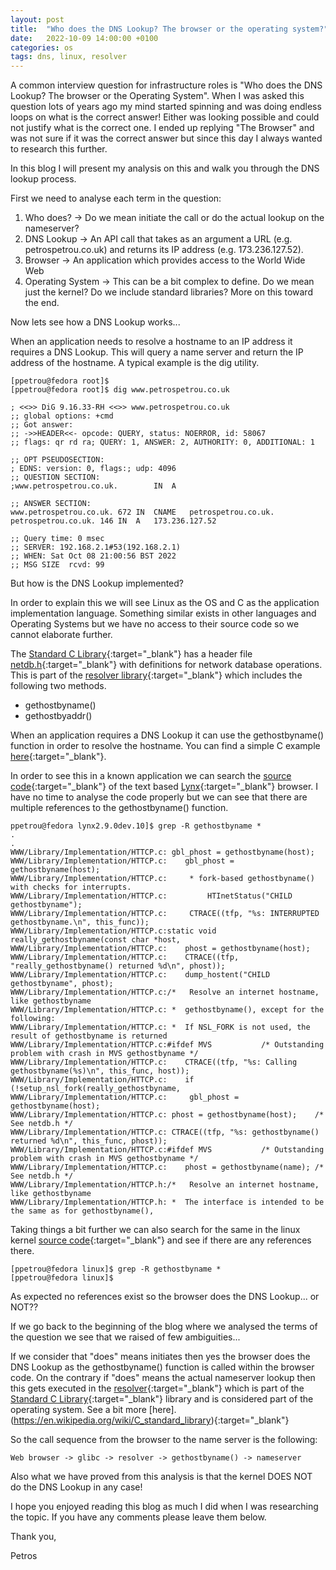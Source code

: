 ```yaml
---
layout: post
title:  "Who does the DNS Lookup? The browser or the operating system?"
date:   2022-10-09 14:00:00 +0100
categories: os
tags: dns, linux, resolver
---
```


A common interview question for infrastructure roles is "Who does the DNS Lookup? The browser or the Operating System". When I was asked this question
lots of years ago my mind started spinning and was doing endless loops on what is the correct answer! Either was looking possible and could not justify
what is the correct one. I ended up replying "The Browser" and was not sure if it was the correct answer but since this day I always wanted to research this further.

In this blog I will present my analysis on this and walk you through the DNS lookup process.

First we need to analyse each term in the question:

1. Who does? -> Do we mean initiate the call or do the actual lookup on the nameserver?
2. DNS Lookup -> An API call that takes as an argument a URL (e.g. petrospetrou.co.uk) and returns its IP address (e.g. 173.236.127.52).
3. Browser -> An application which provides access to the World Wide Web
4. Operating System -> This can be a bit complex to define. Do we mean just the kernel? Do we include standard libraries? More on this toward the end.

Now lets see how a DNS Lookup works...

When an application needs to resolve a hostname to an IP address it requires a DNS Lookup. This will query a name server and return the IP address
of the hostname. A typical example is the dig utility.

```
[ppetrou@fedora root]$
[ppetrou@fedora root]$ dig www.petrospetrou.co.uk

; <<>> DiG 9.16.33-RH <<>> www.petrospetrou.co.uk
;; global options: +cmd
;; Got answer:
;; ->>HEADER<<- opcode: QUERY, status: NOERROR, id: 58067
;; flags: qr rd ra; QUERY: 1, ANSWER: 2, AUTHORITY: 0, ADDITIONAL: 1

;; OPT PSEUDOSECTION:
; EDNS: version: 0, flags:; udp: 4096
;; QUESTION SECTION:
;www.petrospetrou.co.uk.		IN	A

;; ANSWER SECTION:
www.petrospetrou.co.uk.	672	IN	CNAME	petrospetrou.co.uk.
petrospetrou.co.uk.	146	IN	A	173.236.127.52

;; Query time: 0 msec
;; SERVER: 192.168.2.1#53(192.168.2.1)
;; WHEN: Sat Oct 08 21:00:56 BST 2022
;; MSG SIZE  rcvd: 99
```

But how is the DNS Lookup implemented?

In order to explain this we will see Linux as the OS and C as the application implementation language. Something similar exists in other languages and Operating Systems but we have no access to their source code so we cannot elaborate further.

The [Standard C Library](https://www.gnu.org/software/libc/libc.html){:target="_blank"} has a header file [netdb.h](https://github.com/bminor/glibc/blob/master/resolv/netdb.h){:target="_blank"} with definitions for network database operations. This is part of the [resolver library](https://tldp.org/LDP/nag2/x-087-2-resolv.library.html){:target="_blank"} which includes the following two methods.

* gethostbyname()
* gethostbyaddr()

When an application requires a DNS Lookup it can use the gethostbyname() function in order to resolve the hostname. You can find a simple C example [here](https://paulschreiber.com/blog/2005/10/28/simple-gethostbyname-example/){:target="_blank"}.

In order to see this in a known application we can search the [source code](http://invisible-island.net/datafiles/release/lynx-cur.zip){:target="_blank"} of the text based [Lynx](https://lynx.invisible-island.net/lynx.html){:target="_blank"} browser. I have no time to analyse the code properly but we can see that there are multiple references to the gethostbyname() function.

```
ppetrou@fedora lynx2.9.0dev.10]$ grep -R gethostbyname *
.
.
WWW/Library/Implementation/HTTCP.c:	gbl_phost = gethostbyname(host);
WWW/Library/Implementation/HTTCP.c:    gbl_phost = gethostbyname(host);
WWW/Library/Implementation/HTTCP.c:     * fork-based gethostbyname() with checks for interrupts.
WWW/Library/Implementation/HTTCP.c:			HTInetStatus("CHILD gethostbyname");
WWW/Library/Implementation/HTTCP.c:	    CTRACE((tfp, "%s: INTERRUPTED gethostbyname.\n", this_func));
WWW/Library/Implementation/HTTCP.c:static void really_gethostbyname(const char *host,
WWW/Library/Implementation/HTTCP.c:    phost = gethostbyname(host);
WWW/Library/Implementation/HTTCP.c:    CTRACE((tfp, "really_gethostbyname() returned %d\n", phost));
WWW/Library/Implementation/HTTCP.c:    dump_hostent("CHILD gethostbyname", phost);
WWW/Library/Implementation/HTTCP.c:/*	Resolve an internet hostname, like gethostbyname
WWW/Library/Implementation/HTTCP.c: *  gethostbyname(), except for the following:
WWW/Library/Implementation/HTTCP.c: *  If NSL_FORK is not used, the result of gethostbyname is returned
WWW/Library/Implementation/HTTCP.c:#ifdef MVS			/* Outstanding problem with crash in MVS gethostbyname */
WWW/Library/Implementation/HTTCP.c:    CTRACE((tfp, "%s: Calling gethostbyname(%s)\n", this_func, host));
WWW/Library/Implementation/HTTCP.c:    if (!setup_nsl_fork(really_gethostbyname,
WWW/Library/Implementation/HTTCP.c:		gbl_phost = gethostbyname(host);
WWW/Library/Implementation/HTTCP.c:	phost = gethostbyname(host);	/* See netdb.h */
WWW/Library/Implementation/HTTCP.c:	CTRACE((tfp, "%s: gethostbyname() returned %d\n", this_func, phost));
WWW/Library/Implementation/HTTCP.c:#ifdef MVS			/* Outstanding problem with crash in MVS gethostbyname */
WWW/Library/Implementation/HTTCP.c:    phost = gethostbyname(name);	/* See netdb.h */
WWW/Library/Implementation/HTTCP.h:/*	Resolve an internet hostname, like gethostbyname
WWW/Library/Implementation/HTTCP.h: *  The interface is intended to be the same as for gethostbyname(),
```

Taking things a bit further we can also search for the same in the linux kernel [source code](https://github.com/torvalds/linux){:target="_blank"} and see if there are any references there.

```
[ppetrou@fedora linux]$ grep -R gethostbyname *
[ppetrou@fedora linux]$
```

As expected no references exist so the browser does the DNS Lookup... or NOT??

If we go back to the beginning of the blog where we analysed the terms of the question we see that we raised of few ambiguities...

If we consider that "does" means initiates then yes the browser does the DNS Lookup as the gethostbyname() function is called within the browser code.
On the contrary if "does" means the actual nameserver lookup then this gets executed in the [resolver](https://tldp.org/LDP/nag2/x-087-2-resolv.library.html){:target="_blank"} which is part of the [Standard C Library](https://www.gnu.org/software/libc/libc.html){:target="_blank"} library and is considered part of the operating system. See a bit more [here].(https://en.wikipedia.org/wiki/C_standard_library){:target="_blank"}

So the call sequence from the browser to the name server is the following:

```
Web browser -> glibc -> resolver -> gethostbyname() -> nameserver
```

Also what we have proved from this analysis is that the kernel DOES NOT do the DNS Lookup in any case!

I hope you enjoyed reading this blog as much I did when I was researching the topic. If you have any comments please leave them below.

Thank you,

Petros


<div id="commentics"></div>
